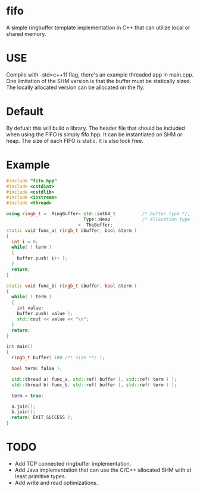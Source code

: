 fifo
================

A simple ringbuffer template implementation in C++ that
can utilize local or shared memory.  

# USE
Compile with -std=c++11 flag, there's an example threaded
app in main.cpp.  One limitation of the SHM version is that
the buffer must be statically sized.  The locally allocated
version can be allocated on the fly.  

# Default
By defualt this will build a library. The header file that should be included
when using the FIFO is simply fifo.hpp. It can be instantiated on SHM or heap. 
The size of each FIFO is static. It is also lock free. 



# Example

```cpp
#include "fifo.hpp"
#include <cstdint>
#include <cstdlib>
#include <iostream>
#include <thread>

using ringb_t =  RingBuffer< std::int64_t          /* buffer type */,
                             Type::Heap            /* allocation type */
                           >  TheBuffer;
static void func_a( ringb_t &buffer, bool &term )
{
  int i = 0;
  while( ! term )
  {
    buffer.push( i++ );
  }
  return;
}

static void func_b( ringb_t &buffer, bool &term )
{
  while( ! term )
  {
    int value; 
    buffer.push( value );
    std::cout << value << "\n";
  }
  return;
}

int main()
{
  ringb_t buffer( 100 /** size **/ );

  bool term( false );

  std::thread a( func_a, std::ref( buffer ), std::ref( term ) );
  std::thread b( func_b, std::ref( buffer ), std::ref( term ) );

  term = true;

  a.join();
  b.join();
  return( EXIT_SUCCESS );
}

```

# TODO
* Add TCP connected ringbuffer implementation.
* Add Java implementation that can use the C/C++ allocated SHM with at least primitive types.
* Add write and read optimizations.
